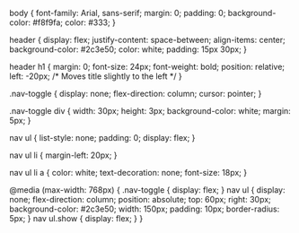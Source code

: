 body {
    font-family: Arial, sans-serif;
    margin: 0;
    padding: 0;
    background-color: #f8f9fa;
    color: #333;
}

header {
    display: flex;
    justify-content: space-between;
    align-items: center;
    background-color: #2c3e50;
    color: white;
    padding: 15px 30px;
}

header h1 {
    margin: 0;
    font-size: 24px;
    font-weight: bold;
    position: relative;
    left: -20px; /* Moves title slightly to the left */
}

.nav-toggle {
    display: none;
    flex-direction: column;
    cursor: pointer;
}

.nav-toggle div {
    width: 30px;
    height: 3px;
    background-color: white;
    margin: 5px;
}

nav ul {
    list-style: none;
    padding: 0;
    display: flex;
}

nav ul li {
    margin-left: 20px;
}

nav ul li a {
    color: white;
    text-decoration: none;
    font-size: 18px;
}

@media (max-width: 768px) {
    .nav-toggle {
        display: flex;
    }
    nav ul {
        display: none;
        flex-direction: column;
        position: absolute;
        top: 60px;
        right: 30px;
        background-color: #2c3e50;
        width: 150px;
        padding: 10px;
        border-radius: 5px;
    }
    nav ul.show {
        display: flex;
    }
}
